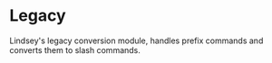 # Legacy

Lindsey's legacy conversion module, handles prefix commands and converts them to slash commands.
